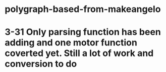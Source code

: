 # polygraph-based-from-makeangelo

# 3-31 Only parsing function has been adding and one motor function coverted yet. Still a lot of work and conversion to do

